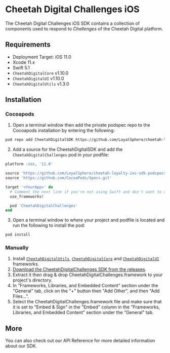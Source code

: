# Cheetah Digital Challenges iOS

The Cheetah Digital Challenges iOS SDK contains a collection of components used to respond to *Challenges* of the Cheetah Digital platform.

## Requirements
* Deployment Target: iOS 11.0
* Xcode 11.x
* Swift 5.1
* `CheetahDigitalCore` v1.10.0
* `CheetahDigitalUI` v1.10.0
* `CheetahDigitalUtils` v1.3.0

## Installation

### Cocoapods

1. Open a terminal window then add the private podspec repo to the Cocoapods installation by entering the following:

```sh
pod repo add CheetahDigitalSDK https://github.com/LoyalSphere/cheetah-loyalty-ios-sdk-podspecs.git
```

2. Add a source for the CheetahDigitalSDK and add the `CheetahDigitalChallenges` pod in your podfile:

```ruby
platform :ios, '11.0'

source 'https://github.com/LoyalSphere/cheetah-loyalty-ios-sdk-podspecs.git'
source 'https://github.com/CocoaPods/Specs.git'

target '<YourApp>' do
  # Comment the next line if you're not using Swift and don't want to use dynamic frameworks
  use_frameworks!

  pod 'CheetahDigitalChallenges'
end
```

3. Open a terminal window to where your project and podfile is located and run the following to install the pod:

```sh
pod install
```

### Manually

1. Install [`CheetahDigitalUtils`](https://github.com/LoyalSphere/cheetah-loyalty-ios-sdk/blob/master/CheetahDigitalUtils/README.md), [`CheetahDigitalCore`](https://github.com/LoyalSphere/cheetah-loyalty-ios-sdk/blob/master/CheetahDigitalCore/README.md) and [`CheetahDigitalUI`](https://github.com/LoyalSphere/cheetah-loyalty-ios-sdk/blob/master/CheetahDigitalUI/README.md) frameworks.
2. [Download the CheetahDigitalChallenges SDK from the releases](https://github.com/LoyalSphere/cheetah-loyalty-ios-sdk/releases).
2. Extract it then drag & drop CheetahDigitalChallenges.framework to your project's directory.
3. In "Frameworks, Libraries, and Embedded Content" section under the "General" tab, click on the "+" button then "Add Other", and then "Add Files...".
4. Select the CheetahDigitalChallenges.framework file and make sure that it is set to "Embed & Sign" in the "Embed" column in the "Frameworks, Libraries, and Embedded Content" section under the "General" tab.


## More
You can also check out our API Reference for more detailed information about our SDK.
